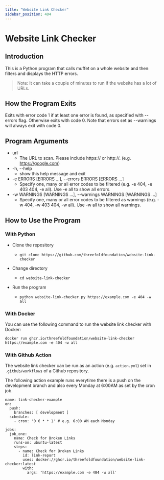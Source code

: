 ```yaml
---
title: "Website Link Checker"
sidebar_position: 404
---
```


<h1> Website Link Checker </h1>



## Introduction

This is a Python program that calls muffet on a whole website and then filters and displays the HTTP errors.

> Note: It can take a couple of minutes to run if the website has a lot of URLs.

## How the Program Exits

Exits with error code 1 if at least one error is found, as specified with --errors
flag. Otherwise exits with code 0. Note that errors set as --warnings will always exit with code 0.

## Program Arguments

* url
  * The URL to scan. Please include https:// or http://. (e.g. https://google.com)
* -h, --help            
  * show this help message and exit
* -e ERRORS [ERRORS ...], --errors ERRORS [ERRORS ...]
  * Specify one, many or all error codes to be filtered (e.g. -e 404, -e 403 404, -e all). Use -e all to show all errors.
* -w WARNINGS [WARNINGS ...], --warnings WARNINGS [WARNINGS ...]
  * Specify one, many or all error codes to be filtered as warnings (e.g. -w 404, -w 403 404, -w all). Use -w all to show all warnings.

## How to Use the Program

### With Python

* Clone the repository
  * ```
    git clone https://github.com/threefoldfoundation/website-link-checker
    ```
* Change directory
  * ```
    cd website-link-checker
    ```
* Run the program
  * ```
    python website-link-checker.py https://example.com -e 404 -w all
    ```

### With Docker

You can use the following command to run the website link checker with Docker:

```
docker run ghcr.io/threefoldfoundation/website-link-checker https://example.com -e 404 -w all
```

### With Github Action

The website link checker can be run as an action (e.g. `action.yml`) set in `.github/workflows` of a Github repository.

The following action example runs everytime there is a push on the development branch and also every Monday at 6:00AM as set by the cron job.

```
name: link-checker-example
on:
  push:
    branches: [ development ]
  schedule:
    - cron: '0 6 * * 1' # e.g. 6:00 AM each Monday

jobs:
  job_one:
    name: Check for Broken Links
    runs-on: ubuntu-latest
    steps:
      - name: Check for Broken Links
        id: link-report
        uses: docker://ghcr.io/threefoldfoundation/website-link-checker:latest
        with:
          args: 'https://example.com -e 404 -w all'
```

